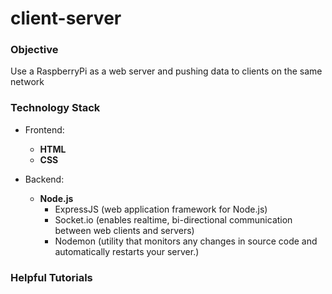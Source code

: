 # client-server

### Objective

Use a RaspberryPi as a web server and pushing data to clients on the same network

### Technology Stack

- Frontend:
    - **HTML**
    - **CSS**

- Backend:
    - **Node.js**
        - ExpressJS (web application framework for Node.js)
        - Socket.io (enables realtime, bi-directional communication between web clients and servers)
        - Nodemon (utility that monitors any changes in source code and automatically restarts your server.)

### Helpful Tutorials

